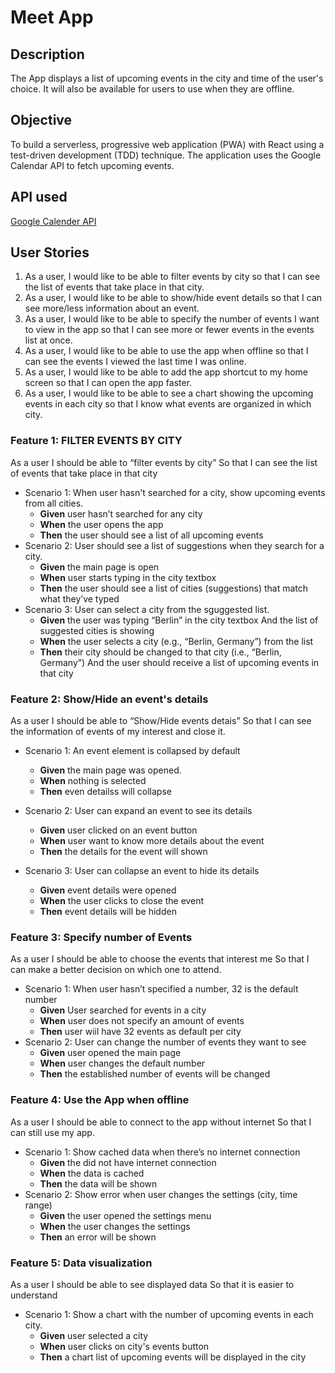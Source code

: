 # Meet App

## Description

The App displays a list of upcoming events in the city and time of the user's choice. It will also be available for users to use when they are offline.

## Objective

To build a serverless, progressive web application (PWA) with React using a test-driven
development (TDD) technique. The application uses the Google Calendar API to fetch
upcoming events.

## API used

[Google Calender API](https://developers.google.com/calendar)

## User Stories

1. As a user, I would like to be able to filter events by city so that I can see the list of events
   that take place in that city.
2. As a user, I would like to be able to show/hide event details so that I can see more/less
   information about an event.
3. As a user, I would like to be able to specify the number of events I want to view in the
   app so that I can see more or fewer events in the events list at once.
4. As a user, I would like to be able to use the app when offline so that I can see the events
   I viewed the last time I was online.
5. As a user, I would like to be able to add the app shortcut to my home screen so that I
   can open the app faster.
6. As a user, I would like to be able to see a chart showing the upcoming events in each
   city so that I know what events are organized in which city.

### Feature 1: FILTER EVENTS BY CITY

As a user
I should be able to “filter events by city”
So that I can see the list of events that take place in that city

- Scenario 1: When user hasn't searched for a city, show upcoming events from all cities.
  - **Given** user hasn’t searched for any city
  - **When** the user opens the app
  - **Then** the user should see a list of all upcoming events
- Scenario 2: User should see a list of suggestions when they search for a city.
  - **Given** the main page is open
  - **When** user starts typing in the city textbox
  - **Then** the user should see a list of cities (suggestions) that match what they’ve typed
- Scenario 3: User can select a city from the sguggested list.
  - **Given** the user was typing “Berlin” in the city textbox
    And the list of suggested cities is showing
  - **When** the user selects a city (e.g., “Berlin, Germany”) from the list
  - **Then** their city should be changed to that city (i.e., “Berlin, Germany”)
    And the user should receive a list of upcoming events in that city

### Feature 2: Show/Hide an event's details

As a user
I should be able to “Show/Hide events detais”
So that I can see the information of events of my interest and close it.

- Scenario 1: An event element is collapsed by default
  - **Given** the main page was opened. 
  - **When** nothing is selected
  - **Then** even detailss will collapse

- Scenario 2: User can expand an event to see its details
  - **Given** user clicked on an event button
  - **When** user want to know more details about the event
  - **Then** the details for the event will shown
- Scenario 3: User can collapse an event to hide its details
  - **Given** event details were opened
  - **When** the user clicks to close the event 
  - **Then** event details will be hidden

### Feature 3: Specify number of Events

As a user 
I should be able to choose the events that interest me
So that I can make a better decision on which one to attend.

- Scenario 1:  When user hasn’t specified a number, 32 is the default number
  - **Given** User searched for events in a city
  - **When** user does not specify an amount of events
  - **Then** user wiil have 32 events as default per city
- Scenario 2: User can change the number of events they want to see
  - **Given** user opened the main page
  - **When** user changes the default number
  - **Then** the established number of events will be changed 

### Feature 4: Use the App when offline

As a user
I should be able to connect to the app without internet
So that I can still use my app.

- Scenario 1: Show cached data when there’s no internet connection
  - **Given** the did not have internet connection
  - **When** the data is cached
  - **Then** the data will be shown
- Scenario 2: Show error when user changes the settings (city, time range)
  - **Given** the user opened the settings menu
  - **When** the user changes the settings
  - **Then** an error will be shown

### Feature 5: Data visualization

As a user
I should be able to see displayed data
So that it is easier to understand

- Scenario 1:  Show a chart with the number of upcoming events in each city.
  - **Given** user selected a city
  - **When** user clicks on city's events button
  - **Then** a chart list of upcoming events will be displayed  in the city
